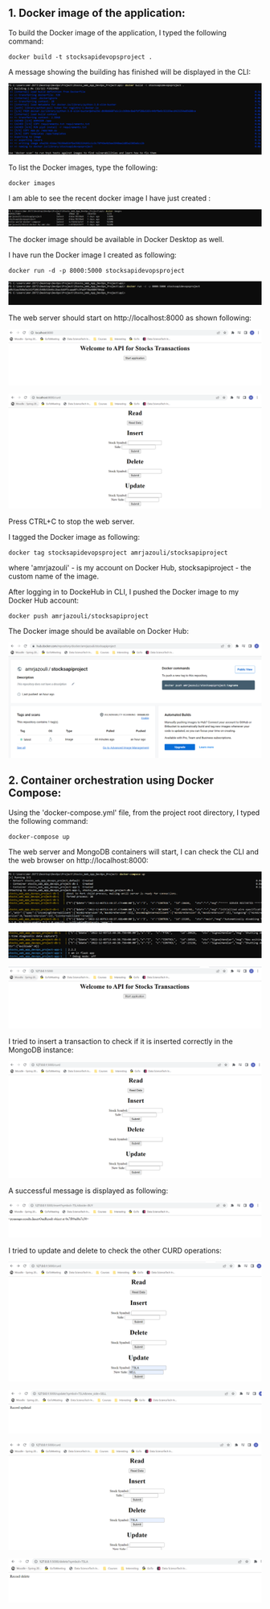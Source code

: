 ## 1. Docker image of the application:

To build the Docker image of the application, I typed the following command:

```
docker build -t stocksapidevopsproject .
```
A message showing the building has finished will be displayed in the CLI:

![Web Page5](../images/Docker_DockerCompose/dockerbuildimage.png)

To list the Docker images, type the following:

```
docker images
```

I am able to see the recent docker image I have just created :

![Web Page5](../images/Docker_DockerCompose/dockerimages.png)

The docker image should be available in Docker Desktop as well.

I have run the Docker image I created as following:

```
docker run -d -p 8000:5000 stocksapidevopsproject
```
![Web Page5](../images/Docker_DockerCompose/dockerrun.png)

The web server should start on http://localhost:8000 as shown following:

![Web Page6](../images/Docker_DockerCompose/dockerrunsuccessful.png)

![Web Page7](../images/Docker_DockerCompose/dockerrunsuccessfulcurd.png)

Press CTRL+C to stop the web server.

I tagged the Docker image as following:

```
docker tag stocksapidevopsproject amrjazouli/stocksapiproject
```

where 'amrjazouli' - is my account on Docker Hub, stocksapiproject - the custom name of the image.

After logging in to DockeHub in CLI, I pushed the Docker image to my Docker Hub account:

```
docker push amrjazouli/stocksapiproject
```

The Docker image should be available on Docker Hub:

![Web Page8](../images/Docker_DockerCompose/dockerimagepushedtohub.png)

## 2. Container orchestration using Docker Compose:

Using the 'docker-compose.yml' file, from the project root directory, I typed the following command:

```
docker-compose up
```

The web server and MongoDB containers will start, I can check the CLI and the web browser on 
http://localhost:8000:

![Web Page9](../images/Docker_DockerCompose/dockercompose.png)

![Web Page10](../images/Docker_DockerCompose/flaskrunning.png)

![Web Page11](../images/Docker_DockerCompose/FrontPage.png)

I tried to insert a transaction to check if it is inserted correctly in the MongoDB instance:

![Web Page12](../images/Docker_DockerCompose/curdpage.png)

A successful message is displayed as following:

![Web Page13](../images/Docker_DockerCompose/insertsuccessful.png)

I tried to update and delete to check the other CURD operations:

![Web Page14](../images/Docker_DockerCompose/updateop.png)

![Web Page15](../images/Docker_DockerCompose/updatesuccessful.png)

![Web Page16](../images/Docker_DockerCompose/deleteop.png)

![Web Page17](../images/Docker_DockerCompose/deletesuccessful.png)